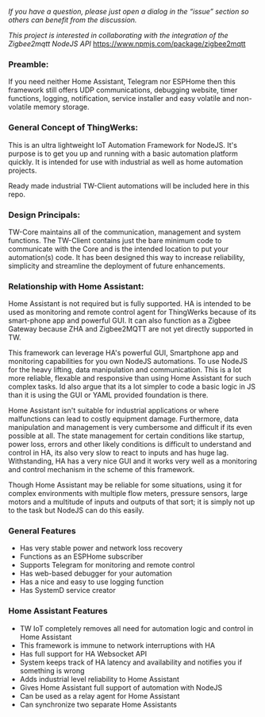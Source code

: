 *If you have a question, please just open a dialog in the “issue” section so others can benefit from the discussion.*

*This project is interested in collaborating with the integration of the Zigbee2mqtt NodeJS API* https://www.npmjs.com/package/zigbee2mqtt 

### Preamble:
If you need neither Home Assistant, Telegram nor ESPHome then this framework still offers UDP communications,  debugging website, timer functions, logging, notification, service installer and easy volatile and non-volatile memory storage. 

### General Concept of ThingWerks:
This is an ultra lightweight IoT Automation Framework for NodeJS. It's purpose is to get you up and running with a basic automation platform quickly. It is intended for use with industrial as well as home automation projects. 

Ready made industrial TW-Client automations will be included here in this repo.

### Design Principals:
TW-Core maintains all of the communication, management and system functions. The TW-Client contains just the bare minimum code to communicate with the Core and is the intended location to put your automation(s) code. It has been designed this way to increase reliability, simplicity and streamline the deployment of future enhancements. 

### Relationship with Home Assistant:
Home Assistant is not required but is fully supported. HA is intended to be used as monitoring and remote control agent for ThingWerks because of its smart-phone app and powerful GUI. It can also function as a Zigbee Gateway because ZHA and Zigbee2MQTT are not yet directly supported in TW. 

This framework can leverage HA's powerful GUI, Smartphone app and monitoring capabilities for you own NodeJS automations. To use NodeJS for the heavy lifting, data manipulation and communication. This is a lot more reliable, flexable and responsive than using Home Assistant for such complex tasks. Id also argue that its a lot simpler to code a basic logic in JS than it is using the GUI or YAML provided foundation is there.

Home Assistant isn't suitable for industrial applications or where malfunctions can lead to costly equipment damage. Furthermore, data manipulation and management is very cumbersome and difficult if its even possible at all. The state management for certain conditions like startup, power loss, errors and other likely conditions is difficult to understand and control in HA, its also very slow to react to inputs and has huge lag. Withstanding, HA has a very nice GUI and it works very well as a monitoring and control mechanism in the scheme of this framework.

Though Home Assistant may be reliable for some situations, using it for complex environments with multiple flow meters, pressure sensors, large motors and a multitude of inputs and outputs of that sort; it is simply not up to the task but NodeJS can do this easily.


### General Features
* Has very stable power and network loss recovery 
* Functions as an ESPHome subscriber
* Supports Telegram for monitoring and remote control
* Has web-based debugger for your automation
* Has a nice and easy to use logging function
* Has SystemD service creator

### Home Assistant Features
* TW IoT completely removes all need for automation logic and control in Home Assistant
* This framework is immune to network interruptions with HA
* Has full support for HA Websocket API
* System keeps track of HA latency and availability and notifies you if something is wrong
* Adds industrial level reliability to Home Assistant
* Gives Home Assistant full support of automation with NodeJS
* Can be used as a relay agent for Home Assistant
* Can synchronize two separate Home Assistants
